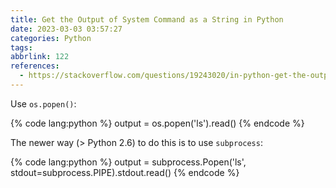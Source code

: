 ```yaml
---
title: Get the Output of System Command as a String in Python
date: 2023-03-03 03:57:27
categories: Python
tags:
abbrlink: 122
references:
  - https://stackoverflow.com/questions/19243020/in-python-get-the-output-of-system-command-as-a-string
---
```

Use `os.popen()`:

{% code lang:python %}
output = os.popen('ls').read()
{% endcode %}

The newer way (> Python 2.6) to do this is to use `subprocess`:

{% code lang:python %}
output = subprocess.Popen('ls', stdout=subprocess.PIPE).stdout.read()
{% endcode %}
